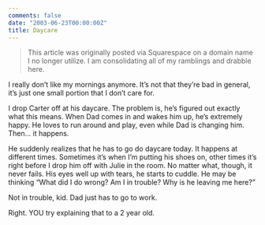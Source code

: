```yaml
---
comments: false
date: "2003-06-23T00:00:00Z"
title: Daycare
---
```


> This article was originally posted via Squarespace on a domain name I no longer utilize.  I am consolidating all of my ramblings and drabble here.

I really don’t like my mornings anymore. It’s not that they’re bad in general, it’s just one small portion that I don’t care for.

I drop Carter off at his daycare. The problem is, he’s figured out exactly what this means. When Dad comes in and wakes him up, he’s extremely happy. He loves to run around and play, even while Dad is changing him. Then… it happens.

He suddenly realizes that he has to go do daycare today. It happens at different times. Sometimes it’s when I’m putting his shoes on, other times it’s right before I drop him off with Julie in the room. No matter what, though, it never fails. His eyes well up with tears, he starts to cuddle. He may be thinking “What did I do wrong? Am I in trouble? Why is he leaving me here?”

Not in trouble, kid. Dad just has to go to work.

Right. YOU try explaining that to a 2 year old.